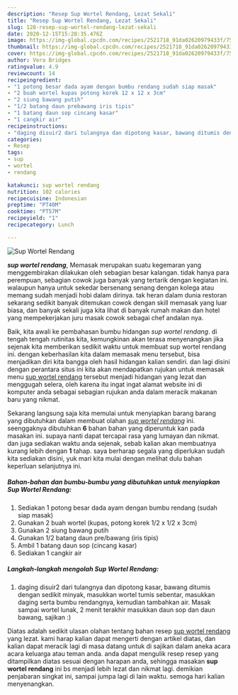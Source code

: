 ```yaml
---
description: "Resep Sup Wortel Rendang, Lezat Sekali"
title: "Resep Sup Wortel Rendang, Lezat Sekali"
slug: 128-resep-sup-wortel-rendang-lezat-sekali
date: 2020-12-15T15:28:35.476Z
image: https://img-global.cpcdn.com/recipes/2521718_91da02620979433f/751x532cq70/sup-wortel-rendang-foto-resep-utama.jpg
thumbnail: https://img-global.cpcdn.com/recipes/2521718_91da02620979433f/751x532cq70/sup-wortel-rendang-foto-resep-utama.jpg
cover: https://img-global.cpcdn.com/recipes/2521718_91da02620979433f/751x532cq70/sup-wortel-rendang-foto-resep-utama.jpg
author: Vera Bridges
ratingvalue: 4.9
reviewcount: 14
recipeingredient:
- "1 potong besar dada ayam dengan bumbu rendang sudah siap masak"
- "2 buah wortel kupas potong korek 12 x 12 x 3cm"
- "2 siung bawang putih"
- "1/2 batang daun prebawang iris tipis"
- "1 batang daun sop cincang kasar"
- "1 cangkir air"
recipeinstructions:
- "daging disuir2 dari tulangnya dan dipotong kasar, bawang ditumis dengan sedikit minyak, masukkan wortel tumis sebentar, masukkan daging serta bumbu rendangnya, kemudian tambahkan air. Masak sampai wortel lunak, 2 menit terakhir masukkan daun sop dan daun bawang, sajikan :)"
categories:
- Resep
tags:
- sup
- wortel
- rendang

katakunci: sup wortel rendang 
nutrition: 102 calories
recipecuisine: Indonesian
preptime: "PT40M"
cooktime: "PT57M"
recipeyield: "1"
recipecategory: Lunch

---
```



![Sup Wortel Rendang](https://img-global.cpcdn.com/recipes/2521718_91da02620979433f/751x532cq70/sup-wortel-rendang-foto-resep-utama.jpg)

<b><i>sup wortel rendang</i></b>, Memasak merupakan suatu kegemaran yang menggembirakan dilakukan oleh sebagian besar kalangan. tidak hanya para perempuan, sebagian cowok juga banyak yang tertarik dengan kegiatan ini. walaupun hanya untuk sekedar bersenang senang dengan kolega atau memang sudah menjadi hobi dalam dirinya. tak heran dalam dunia restoran sekarang sedikit banyak ditemukan cowok dengan skill memasak yang luar biasa, dan banyak sekali juga kita lihat di banyak rumah makan dan hotel yang mempekerjakan juru masak cowok sebagai chef andalan nya.



Baik, kita awali ke pembahasan bumbu hidangan <i>sup wortel rendang</i>. di tengah tengah rutinitas kita, kemungkinan akan terasa menyenangkan jika sejenak kita memberikan sedikit waktu untuk membuat sup wortel rendang ini. dengan keberhasilan kita dalam memasak menu tersebut, bisa menjadikan diri kita bangga oleh hasil hidangan kalian sendiri. dan lagi disini dengan perantara situs ini kita akan mendapatkan rujukan untuk memasak menu <u>sup wortel rendang</u> tersebut menjadi hidangan yang lezat dan menggugah selera, oleh karena itu ingat ingat alamat website ini di komputer anda sebagai sebagian rujukan anda dalam meracik makanan baru yang nikmat.


Sekarang langsung saja kita memulai untuk menyiapkan barang barang yang dibutuhkan dalam membuat olahan <u><i>sup wortel rendang</i></u> ini. seenggaknya dibutuhkan <b>6</b> bahan bahan yang diperuntuk kan pada masakan ini. supaya nanti dapat tercapai rasa yang lumayan dan nikmat. dan juga sediakan waktu anda sejenak, sebab kalian akan membuatnya kurang lebih dengan <b>1</b> tahap. saya berharap segala yang diperlukan sudah kita sediakan disini, yuk mari kita mulai dengan melihat dulu bahan keperluan selanjutnya ini.

<!--inarticleads1-->

##### Bahan-bahan dan bumbu-bumbu yang dibutuhkan untuk menyiapkan Sup Wortel Rendang:

1. Sediakan 1 potong besar dada ayam dengan bumbu rendang (sudah siap masak)
1. Gunakan 2 buah wortel (kupas, potong korek 1/2 x 1/2 x 3cm)
1. Gunakan 2 siung bawang putih
1. Gunakan 1/2 batang daun pre/bawang (iris tipis)
1. Ambil 1 batang daun sop (cincang kasar)
1. Sediakan 1 cangkir air




<!--inarticleads2-->

##### Langkah-langkah mengolah Sup Wortel Rendang:

1. daging disuir2 dari tulangnya dan dipotong kasar, bawang ditumis dengan sedikit minyak, masukkan wortel tumis sebentar, masukkan daging serta bumbu rendangnya, kemudian tambahkan air. Masak sampai wortel lunak, 2 menit terakhir masukkan daun sop dan daun bawang, sajikan :)




Diatas adalah sedikit ulasan olahan tentang bahan resep <u>sup wortel rendang</u> yang lezat. kami harap kalian dapat mengerti dengan artikel diatas, dan kalian dapat meracik lagi di masa datang untuk di sajikan dalam aneka acara acara keluarga atau teman anda. anda dapat mengulik resep resep yang ditampilkan diatas sesuai dengan harapan anda, sehingga masakan <b>sup wortel rendang</b> ini bs menjadi lebih lezat dan nikmat lagi. demikian penjabaran singkat ini, sampai jumpa lagi di lain waktu. semoga hari kalian menyenangkan.
